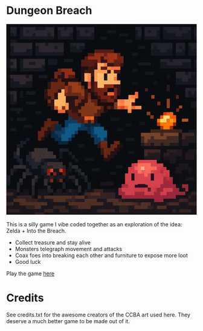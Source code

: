 # Dungeon Breach

![Dungeon Breach](readme_title.png)

This is a silly game I vibe coded together as an exploration of the idea: Zelda + Into the Breach.

- Collect treasure and stay alive
- Monsters telegraph movement and attacks
- Coax foes into breaking each other and furniture to expose more loot
- Good luck

Play the game [here](https://jona-sassenhagen.github.io/a_breach_to_the_past/)

# Credits

See credits.txt for the awesome creators of the CCBA art used here. They deserve a much better game to be made out of it.
